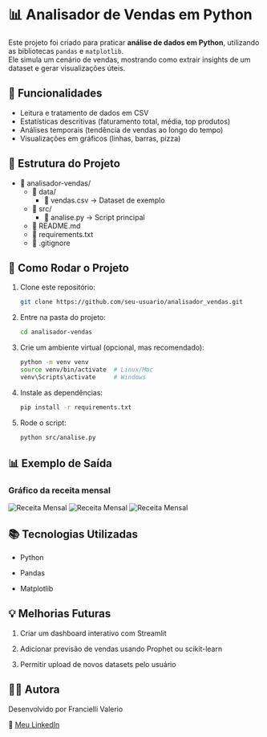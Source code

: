 # 📊 Analisador de Vendas em Python

Este projeto foi criado para praticar **análise de dados em Python**, utilizando as bibliotecas `pandas` e `matplotlib`.  
Ele simula um cenário de vendas, mostrando como extrair insights de um dataset e gerar visualizações úteis.

## 🔧 Funcionalidades

- Leitura e tratamento de dados em CSV
- Estatísticas descritivas (faturamento total, média, top produtos)
- Análises temporais (tendência de vendas ao longo do tempo)
- Visualizações em gráficos (linhas, barras, pizza)

## 📂 Estrutura do Projeto

- 📂 analisador-vendas/
  - 📂 data/
    - 📄 vendas.csv → Dataset de exemplo
  - 📂 src/
    - 📄 analise.py → Script principal
  - 📄 README.md
  - 📄 requirements.txt
  - 📄 .gitignore


## 🚀 Como Rodar o Projeto

1. Clone este repositório:
   ```bash
   git clone https://github.com/seu-usuario/analisador_vendas.git

2. Entre na pasta do projeto:
   ```bash
   cd analisador-vendas
3. Crie um ambiente virtual (opcional, mas recomendado):
   ```bash
   python -m venv venv
   source venv/bin/activate  # Linux/Mac
   venv\Scripts\activate     # Windows

4. Instale as dependências:
   ```bash
   pip install -r requirements.txt

5. Rode o script:
   ```bash
   python src/analise.py

## 📊 Exemplo de Saída

### Gráfico da receita mensal

![Receita Mensal](img/receita_mensal.png)
![Receita Mensal](img/quantidade_mensal.png)
![Receita Mensal](img/top_produtos.png)

## 📚 Tecnologias Utilizadas

- Python

- Pandas

- Matplotlib

## 💡 Melhorias Futuras

1. Criar um dashboard interativo com Streamlit

2. Adicionar previsão de vendas usando Prophet ou scikit-learn

3. Permitir upload de novos datasets pelo usuário

## 👩‍💻 Autora

Desenvolvido por Francielli Valerio

🔗 [Meu LinkedIn](https://www.linkedin.com/in/franciellivalerio/)


